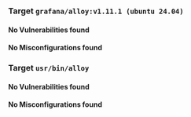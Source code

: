 
### Target `grafana/alloy:v1.11.1 (ubuntu 24.04)`
#### No Vulnerabilities found
#### No Misconfigurations found
### Target `usr/bin/alloy`
#### No Vulnerabilities found
#### No Misconfigurations found
